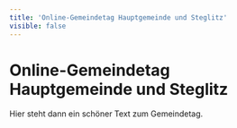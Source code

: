 ```yaml
---
title: 'Online-Gemeindetag Hauptgemeinde und Steglitz'
visible: false
---
```


# Online-Gemeindetag Hauptgemeinde und Steglitz

Hier steht dann ein schöner Text zum Gemeindetag.